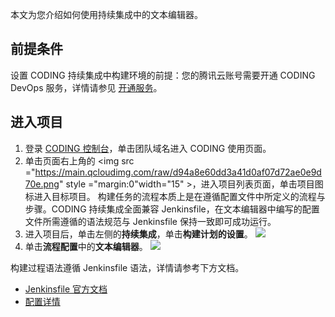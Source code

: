 本文为您介绍如何使用持续集成中的文本编辑器。

## 前提条件
设置 CODING 持续集成中构建环境的前提：您的腾讯云账号需要开通 CODING DevOps 服务，详情请参见 [开通服务](https://cloud.tencent.com/document/product/1115/37268)。

## 进入项目
1. 登录 [CODING 控制台](https://console.cloud.tencent.com/coding)，单击团队域名进入 CODING 使用页面。
2. 单击页面右上角的 <img src ="https://main.qcloudimg.com/raw/d94a8e60dd3a41d0af07d72ae0e9d70e.png" style ="margin:0"width="15" >，进入项目列表页面，单击项目图标进入目标项目。
构建任务的流程本质上是在遵循配置文件中所定义的流程与步骤。CODING 持续集成全面兼容 Jenkinsfile，在文本编辑器中编写的配置文件所需遵循的语法规范与 Jenkinsfile 保持一致即可成功运行。
3. 进入项目后，单击左侧的**持续集成**，单击**构建计划的设置**。
![](https://qcloudimg.tencent-cloud.cn/raw/765e3948b22eaa1ec873f40d0b742e28.png)
4. 单击**流程配置**中的**文本编辑器**。
![](https://qcloudimg.tencent-cloud.cn/raw/03606cdac0fd18676af5c6b91c2a7394.png)

构建过程语法遵循 Jenkinsfile 语法，详情请参考下方文档。
-   [Jenkinsfile 官方文档](https://www.jenkins.io/doc/book/pipeline/jenkinsfile/)
-   [配置详情](https://cloud.tencent.com/document/product/1115/66285)
